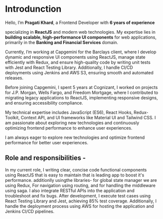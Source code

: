 Introdunction
==================

Hello, I’m **Pragati Khard**, a Frontend Developer with **6 years of experience**
 
specializing in **ReactJS** and modern web technologies. My expertise lies in **building scalable, high-performance UI components** for web applications, primarily in the **Banking and Financial Services** domain.  
 
Currently, I’m working at Capgemini for the Barclays client, where I develop dynamic and responsive UI components using ReactJS, manage state efficiently with Redux, and ensure high-quality code by writing unit tests with Jest and React Testing Library. Additionally, I handle CI/CD deployments using Jenkins and AWS S3, ensuring smooth and automated releases.
 
Before joining Capgemini, I spent 5 years at  Cognizant,  I worked on projects for J.P. Morgan, Wells Fargo, and Freedom Mortgage, where I contributed to migrating legacy applications to ReactJS, implementing responsive designs, and ensuring accessibility compliance.
 
My technical expertise includes JavaScript (ES6), React Hooks, Redux-Toolkit, Context API, and UI frameworks like Material UI and Tailwind CSS. I am passionate about exploring new technologies and continuously optimizing frontend performance to enhance user experiences.  
 
I am always eager to explore new technologies and optimize frontend performance for better user experiences.

Role and responsibilities -
----------------------------
In my current role, I writing clear, concise code functional components using ReactJS that is easy to maintain that is leading app to boost it's performance. additionlly usingthe libraries-  for global state manager we are using  Redux, For navigation using routing, and for handling the middleware using saga. I also integrate RESTful APIs into the application and troubleshoot and fix bugs. After development, I execute test cases using React Testing Library and Jest, achieving 85% test coverage. Additionally, I handle the deployment process using AWS for hosting the application and Jenkins CI/CD pipelines.